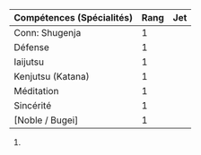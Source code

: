 | Compétences (Spécialités)                     | Rang  | Jet
| --------------------------------------------- | ----- | -------
| Conn: Shugenja                                | 1     |
| Défense                                       | 1     |
| Iaijutsu                                      | 1     |
| Kenjutsu (Katana)                             | 1     |
| Méditation                                    | 1     |
| Sincérité                                     | 1     |
| [Noble / Bugei]                               | 1     |

1.